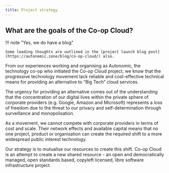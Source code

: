 ```yaml
---
title: Project strategy
---
```


## What are the goals of the Co-op Cloud?

!!! note "Yes, we do have a blog"

    Some leading thoughts are outlined in the [project launch blog post](https://autonomic.zone/blog/co-op-cloud/) also.

From our experiences working and organising as Autonomic, the technology co-op who initiated the Co-op Cloud project, we know that the progressive technology movement lack reliable and cost-effective technical means for providing an alternative to “Big Tech” cloud services.

The urgency for providing an alternative comes out of the understanding that the concentration of our digital lives within the private sphere of corporate providers (e.g. Google, Amazon and Microsoft) represents a loss of freedom due to the threat to our privacy and self-determination through surveillance and monopolisation.

As a movement, we cannot compete with corporate providers in terms of cost and scale. Their network effects and available capital means that no one project, product or organisation can create the required shift to a more widespread public interest technology.

Our strategy is to mutualise our resources to create this shift. Co-op Cloud is an attempt to create a new shared resource - an open and democratically managed, open standards based, copyleft licensed, libre software infrastructure project.
